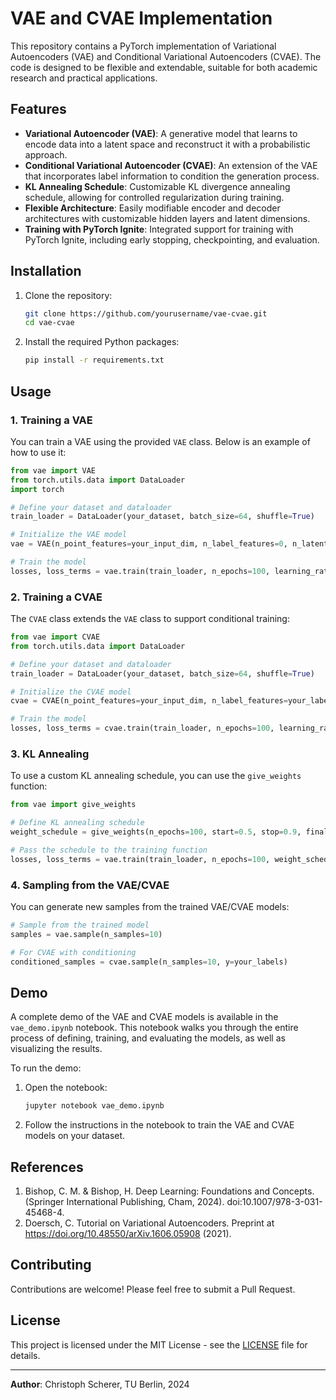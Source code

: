 
# VAE and CVAE Implementation

This repository contains a PyTorch implementation of Variational Autoencoders (VAE) and Conditional Variational Autoencoders (CVAE). The code is designed to be flexible and extendable, suitable for both academic research and practical applications.

## Features

- **Variational Autoencoder (VAE)**: A generative model that learns to encode data into a latent space and reconstruct it with a probabilistic approach.
- **Conditional Variational Autoencoder (CVAE)**: An extension of the VAE that incorporates label information to condition the generation process.
- **KL Annealing Schedule**: Customizable KL divergence annealing schedule, allowing for controlled regularization during training.
- **Flexible Architecture**: Easily modifiable encoder and decoder architectures with customizable hidden layers and latent dimensions.
- **Training with PyTorch Ignite**: Integrated support for training with PyTorch Ignite, including early stopping, checkpointing, and evaluation.

## Installation

1. Clone the repository:

   ```bash
   git clone https://github.com/yourusername/vae-cvae.git
   cd vae-cvae
   ```

2. Install the required Python packages:

   ```bash
   pip install -r requirements.txt
   ```

## Usage

### 1. Training a VAE

You can train a VAE using the provided `VAE` class. Below is an example of how to use it:

```python
from vae import VAE
from torch.utils.data import DataLoader
import torch

# Define your dataset and dataloader
train_loader = DataLoader(your_dataset, batch_size=64, shuffle=True)

# Initialize the VAE model
vae = VAE(n_point_features=your_input_dim, n_label_features=0, n_latent_dims=8)

# Train the model
losses, loss_terms = vae.train(train_loader, n_epochs=100, learning_rate=1e-3)
```

### 2. Training a CVAE

The `CVAE` class extends the `VAE` class to support conditional training:

```python
from vae import CVAE
from torch.utils.data import DataLoader

# Define your dataset and dataloader
train_loader = DataLoader(your_dataset, batch_size=64, shuffle=True)

# Initialize the CVAE model
cvae = CVAE(n_point_features=your_input_dim, n_label_features=your_label_dim, n_latent_dims=8)

# Train the model
losses, loss_terms = cvae.train(train_loader, n_epochs=100, learning_rate=1e-3)
```

### 3. KL Annealing

To use a custom KL annealing schedule, you can use the `give_weights` function:

```python
from vae import give_weights

# Define KL annealing schedule
weight_schedule = give_weights(n_epochs=100, start=0.5, stop=0.9, final_ratio=0.1, normalize=True)

# Pass the schedule to the training function
losses, loss_terms = vae.train(train_loader, n_epochs=100, weight_schedule=weight_schedule)
```

### 4. Sampling from the VAE/CVAE

You can generate new samples from the trained VAE/CVAE models:

```python
# Sample from the trained model
samples = vae.sample(n_samples=10)

# For CVAE with conditioning
conditioned_samples = cvae.sample(n_samples=10, y=your_labels)
```

## Demo

A complete demo of the VAE and CVAE models is available in the `vae_demo.ipynb` notebook. This notebook walks you through the entire process of defining, training, and evaluating the models, as well as visualizing the results.

To run the demo:

1. Open the notebook:

   ```bash
   jupyter notebook vae_demo.ipynb
   ```

2. Follow the instructions in the notebook to train the VAE and CVAE models on your dataset.

## References

1. Bishop, C. M. & Bishop, H. Deep Learning: Foundations and Concepts. (Springer International Publishing, Cham, 2024). doi:10.1007/978-3-031-45468-4.
2. Doersch, C. Tutorial on Variational Autoencoders. Preprint at https://doi.org/10.48550/arXiv.1606.05908 (2021).

## Contributing

Contributions are welcome! Please feel free to submit a Pull Request.

## License

This project is licensed under the MIT License - see the [LICENSE](LICENSE) file for details.

---

**Author**: Christoph Scherer, TU Berlin, 2024
